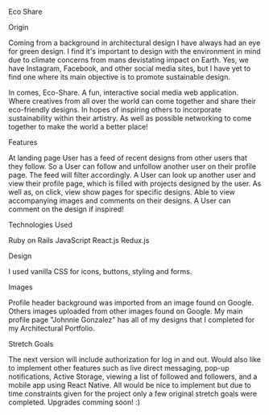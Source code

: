 Eco Share 



Origin

Coming from a background in architectural design I have always had an eye for green design. I find it's important to design with the environment in mind due to climate concerns from mans devistating impact on Earth. Yes, we have Instagram, Facebook, and other social media sites, but I have yet to find one where its main objective is to promote sustainable design.

In comes, Eco-Share. A fun, interactive social media web application. Where creatives from all over the world can come together and share their eco-friendly designs. In hopes of inspiring others to incorporate sustainability within their artistry. As well as possible networking to come together to make the world a better place!

Features

At landing page User has a feed of recent designs from other users that they follow. So a User can follow and unfollow another user on their profile page. The feed will filter accordingly. A User can look up another user and view their profile page, which is filled with projects designed by the user. As well as, on click, view show pages for specific designs. Able to view accompanying images and comments on their designs. A User can comment on the design if inspired!

Technologies Used

Ruby on Rails
JavaScript
React.js
Redux.js

Design

I used vanilla CSS for icons, buttons, styling and forms. 

Images 

Profile header background was imported from an image found on Google.
Others images uploaded from other images found on Google.
My main profile page "Johnnie Gonzalez" has all of my designs that I completed for my Architectural Portfolio. 

Stretch Goals

The next version will include authorization for log in and out. Would also like to implement other features such as live direct messaging, pop-up notifications, Active Storage, viewing a list of followed and followers, and a mobile app using React Native. All would be nice to implement but due to time constraints given for the project only a few original stretch goals were completed. Upgrades comming soon! :)
